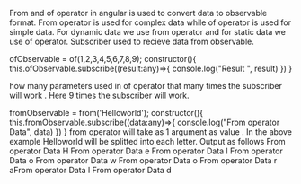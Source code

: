From and of operator in angular is used to convert data to observable format. From operator is used for complex data while of operator is used for simple data. For dynamic data we use from operator and for static data we use of operator.
Subscriber used to recieve data from observable.

ofObservable = of(1,2,3,4,5,6,7,8,9);
constructor(){
this.ofObservable.subscribe((result:any)=>{
console.log("Result ", result)
})
}

how many parameters used in of operator that many times the subscriber will work . Here 9 times the subscriber will work.

fromObservable = from('Helloworld');
constructor(){
this.fromObservable.subscribe((data:any)=>{
console.log("From operator Data", data)
})
}
from operator will take as 1 argument as value . In the above example Helloworld will be splitted into each letter. Output as follows
From operator Data H
 From operator Data e
From operator Data l
 From operator Data o
 From operator Data w
 From operator Data o
 From operator Data r
aFrom operator Data l
 From operator Data d